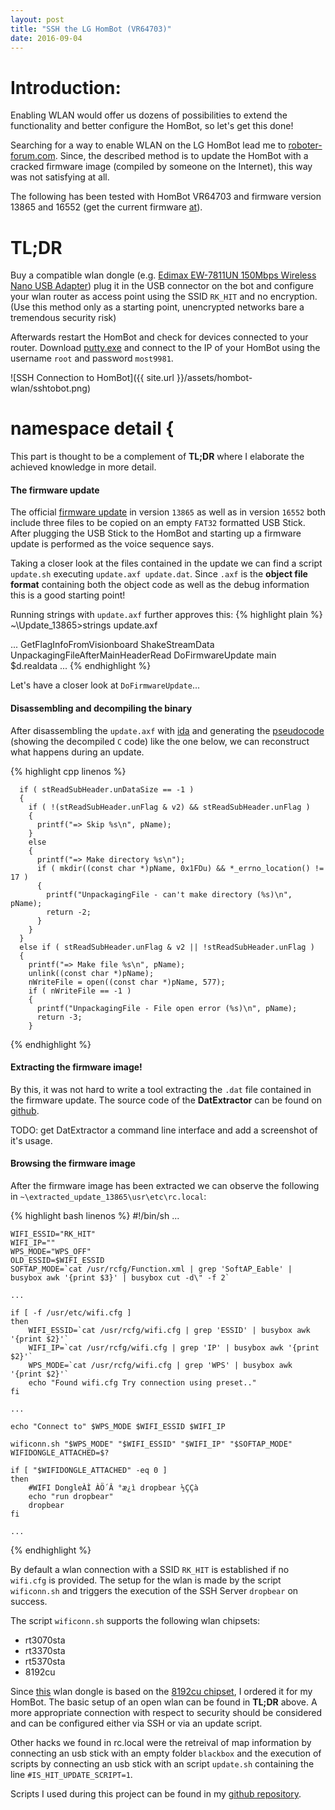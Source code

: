 ```yaml
---
layout: post
title: "SSH the LG HomBot (VR64703)"
date: 2016-09-04
---
```


# Introduction:

Enabling WLAN would offer us dozens of possibilities to extend the functionality and better configure the HomBot, so let\'s get this done!

Searching for a way to enable WLAN on the LG HomBot lead me to 
[roboter-forum.com][roboterforumthread]. Since, the described method is to update the HomBot with
a cracked firmware image (compiled by someone on the Internet), this way was not satisfying at all.

The following has been tested with HomBot VR64703 and firmware version 13865 and 16552 (get the current firmware [at][hombotfirmware]).



# TL;DR

Buy a compatible wlan dongle (e.g. [Edimax EW-7811UN 150Mbps Wireless Nano USB Adapter][edimax]) plug it in the USB connector on the bot and
configure your wlan router as access point using the SSID `RK_HIT` and no encryption. (Use this method only as a starting point, unencrypted
networks bare a tremendous security risk)

Afterwards restart the HomBot and check for devices connected to your router. Download [putty.exe][puttydownload] and connect to the IP of your HomBot using
the username `root` and password `most9981`.


![SSH Connection to HomBot]({{ site.url }}/assets/hombot-wlan/sshtobot.png)

# namespace detail {

This part is thought to be a complement of **TL;DR** where I elaborate the achieved knowledge in more detail. 

#### The firmware update

The official [firmware update][hombotfirmware] in version `13865` as well as in version `16552` both include three files to be copied on an empty `FAT32` formatted
USB Stick. After plugging the USB Stick to the HomBot and starting up a firmware update is performed as the voice sequence says.

Taking a closer look at the files contained in the update we can find a script `update.sh` executing `update.axf update.dat`. Since `.axf` is the **object file format** containing both the object code as well as the debug information this is a good starting point!

Running strings with `update.axf` further approves this:
{% highlight plain %}
~\Update_13865>strings update.axf

...
GetFlagInfoFromVisionboard
ShakeStreamData
UnpackagingFileAfterMainHeaderRead
DoFirmwareUpdate
main
$d.realdata
...
{% endhighlight %}

Let\'s have a closer look at `DoFirmwareUpdate`\.\.\.

#### Disassembling and decompiling the binary

After disassembling the `update.axf` with [ida][hexrayida] and generating the [pseudocode][hexraydecompile] (showing the decompiled `C` code)
like the one below, we can reconstruct what happens during an update.

{% highlight cpp linenos %}

      if ( stReadSubHeader.unDataSize == -1 )
      {
        if ( !(stReadSubHeader.unFlag & v2) && stReadSubHeader.unFlag )
        {
          printf("=> Skip %s\n", pName);
        }
        else
        {
          printf("=> Make directory %s\n");
          if ( mkdir((const char *)pName, 0x1FDu) && *_errno_location() != 17 )
          {
            printf("UnpackagingFile - can't make directory (%s)\n", pName);
            return -2;
          }
        }
      }
      else if ( stReadSubHeader.unFlag & v2 || !stReadSubHeader.unFlag )
      {
        printf("=> Make file %s\n", pName);
        unlink((const char *)pName);
        nWriteFile = open((const char *)pName, 577);
        if ( nWriteFile == -1 )
        {
          printf("UnpackagingFile - File open error (%s)\n", pName);
          return -3;
        }
{% endhighlight %}


#### Extracting the firmware image!

By this, it was not hard to write a tool extracting the `.dat` file contained in the firmware update.
The source code of the **DatExtractor** can be found on [github][datextractorrepo].

TODO: get DatExtractor a command line interface and add a screenshot of it\'s usage.

#### Browsing the firmware image

After the firmware image has been extracted we can observe the following in `~\extracted_update_13865\usr\etc\rc.local`:

{% highlight bash linenos %}
	#!/bin/sh
	...

	WIFI_ESSID="RK_HIT"
	WIFI_IP=""
	WPS_MODE="WPS_OFF"
	OLD_ESSID=$WIFI_ESSID
	SOFTAP_MODE=`cat /usr/rcfg/Function.xml | grep 'SoftAP_Eable' | busybox awk '{print $3}' | busybox cut -d\" -f 2`

	...

	if [ -f /usr/etc/wifi.cfg ]
	then
		WIFI_ESSID=`cat /usr/rcfg/wifi.cfg | grep 'ESSID' | busybox awk '{print $2}'`
		WIFI_IP=`cat /usr/rcfg/wifi.cfg | grep 'IP' | busybox awk '{print $2}'`	
		WPS_MODE=`cat /usr/rcfg/wifi.cfg | grep 'WPS' | busybox awk '{print $2}'`	
		echo "Found wifi.cfg Try connection using preset.."
	fi
	
	...

	echo "Connect to" $WPS_MODE $WIFI_ESSID $WIFI_IP

	wificonn.sh "$WPS_MODE" "$WIFI_ESSID" "$WIFI_IP" "$SOFTAP_MODE"
	WIFIDONGLE_ATTACHED=$?

	if [ "$WIFIDONGLE_ATTACHED" -eq 0 ]
	then
		#WIFI DongleÀÌ ÀÖ´Â °æ¿ì dropbear ½ÇÇà
		echo "run dropbear"
		dropbear
	fi
	
	...
{% endhighlight %}

By default a wlan connection with a SSID `RK_HIT` is established if no `wifi.cfg` is provided. The setup for the wlan is made by the script `wificonn.sh` and triggers
the execution of the SSH Server `dropbear` on success. 

The script `wificonn.sh` supports the following wlan chipsets:

- rt3070sta 
- rt3370sta
- rt5370sta
- 8192cu

Since [this][edimax] wlan dongle is based on the [8192cu chipset][chipsetlist], I ordered it for my HomBot. The basic setup of 
an open wlan can be found in **TL;DR** above. A more appropriate connection with respect to security should be considered and can 
be configured either via SSH or via an update script.

Other hacks we found in rc.local were the retreival of map information by connecting an usb stick with an empty folder `blackbox` and
the execution of scripts by connecting an usb stick with an script `update.sh` containing the line `#IS_HIT_UPDATE_SCRIPT=1`.

Scripts I used during this project can be found in my [github repository][datextractorrepo].


[roboterforumthread]: http://www.roboter-forum.com/showthread.php?10009-LG-Hombot-3-0-WLAN-Steuerung-per-Weboberfl%E4che
[edimax]: https://www.amazon.de/gp/product/B003MTTJOY/ref=oh_aui_detailpage_o00_s00?ie=UTF8&psc=1
[hombotfirmware]: http://www.lg.com/at/service/software-firmware?keyword=&superCateId=CT20086025&categoryId=CT20086032&modelNum=VR64703LVMB
[puttydownload]: http://www.chiark.greenend.org.uk/~sgtatham/putty/download.html
[datextractorrepo]: https://github.com/pocketbroadcast/hombot-tools
[hombotopensource]: http://opensource.lge.com/osSch/list?types=NAME&search=VR64703
[hexrayida]: https://www.hex-rays.com/products/ida/
[hexraydecompile]: https://www.hex-rays.com/products/decompiler/manual/interactive.shtml
[chipsetlist]: https://wiki.ubuntuusers.de/WLAN/Karten/
